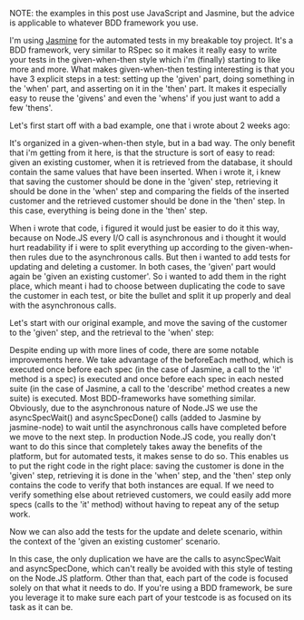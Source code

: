NOTE: the examples in this post use JavaScript and Jasmine, but the advice is applicable to whatever BDD framework you use.

I'm using <a href="http://pivotal.github.com/jasmine/">Jasmine</a> for the automated tests in my breakable toy project. It's a BDD framework, very similar to RSpec so it makes it really easy to write your tests in the given-when-then style which i'm (finally) starting to like more and more. What makes given-when-then testing interesting is that you have 3 explicit steps in a test: setting up the 'given' part, doing something in the 'when' part, and asserting on it in the 'then' part. It makes it especially easy to reuse the 'givens' and even the 'whens' if you just want to add a few 'thens'.

Let's first start off with a bad example, one that i wrote about 2 weeks ago:

<script src="https://gist.github.com/3728820.js?file=s1.js"></script>

It's organized in a given-when-then style, but in a bad way. The only benefit that i'm getting from it here, is that the structure is sort of easy to read: given an existing customer, when it is retrieved from the database, it should contain the same values that have been inserted. When i wrote it, i knew that saving the customer should be done in the 'given' step, retrieving it should be done in the 'when' step and comparing the fields of the inserted customer and the retrieved customer should be done in the 'then' step. In this case, everything is being done in the 'then' step. 

When i wrote that code, i figured it would just be easier to do it this way, because on Node.JS every I/O call is asynchronous and i thought it would hurt readability if i were to split everything up according to the given-when-then rules due to the asynchronous calls.  But then i wanted to add tests for updating and deleting a customer. In both cases, the 'given' part would again be 'given an existing customer'. So i wanted to add them in the right place, which meant i had to choose between duplicating the code to save the customer in each test, or bite the bullet and split it up properly and deal with the asynchronous calls.

Let's start with our original example, and move the saving of the customer to the 'given' step, and the retrieval to the 'when' step:

<script src="https://gist.github.com/3728820.js?file=s2.js"></script>

Despite ending up with more lines of code, there are some notable improvements here. We take advantage of the beforeEach method, which is executed once before each spec (in the case of Jasmine, a call to the 'it' method is a spec) is executed and once before each spec in each nested suite (in the case of Jasmine, a call to the 'describe' method creates a new suite) is executed. Most BDD-frameworks have something similar. Obviously, due to the asynchronous nature of Node.JS we use the asyncSpecWait() and asyncSpecDone() calls (added to Jasmine by jasmine-node) to wait until the asynchronous calls have completed before we move to the next step. In production Node.JS code, you really don't want to do this since that completely takes away the benefits of the platform, but for automated tests, it makes sense to do so. This enables us to put the right code in the right place: saving the customer is done in the 'given' step, retrieving it is done in the 'when' step, and the 'then' step only contains the code to verify that both instances are equal. If we need to verify something else about retrieved customers, we could easily add more specs (calls to the 'it' method) without having to repeat any of the setup work.

Now we can also add the tests for the update and delete scenario, within the context of the 'given an existing customer' scenario.

<script src="https://gist.github.com/3728820.js?file=s3.js"></script>

In this case, the only duplication we have are the calls to asyncSpecWait and asyncSpecDone, which can't really be avoided with this style of testing on the Node.JS platform. Other than that, each part of the code is focused solely on that what it needs to do. If you're using a BDD framework, be sure you leverage it to make sure each part of your testcode is as focused on its task as it can be.